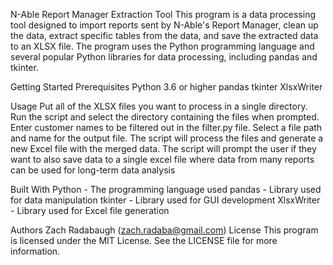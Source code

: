 N-Able Report Manager Extraction Tool
This program is a data processing tool designed to import reports sent by N-Able's Report Manager, clean up the data, extract specific tables from the data, and save the extracted data to an XLSX file. The program uses the Python programming language and several popular Python libraries for data processing, including pandas and tkinter.

Getting Started
Prerequisites
Python 3.6 or higher
pandas
tkinter
XlsxWriter

Usage
Put all of the XLSX files you want to process in a single directory.
Run the script and select the directory containing the files when prompted.
Enter customer names to be filtered out in the filter.py file.
Select a file path and name for the output file.
The script will process the files and generate a new Excel file with the merged data.
The script will prompt the user if they want to also save data to a single excel file where data from many reports can be used for long-term data analysis

Built With
Python - The programming language used
pandas - Library used for data manipulation
tkinter - Library used for GUI development
XlsxWriter - Library used for Excel file generation


Authors
Zach Radabaugh (zach.radaba@gmail.com)
License
This program is licensed under the MIT License. See the LICENSE file for more information.